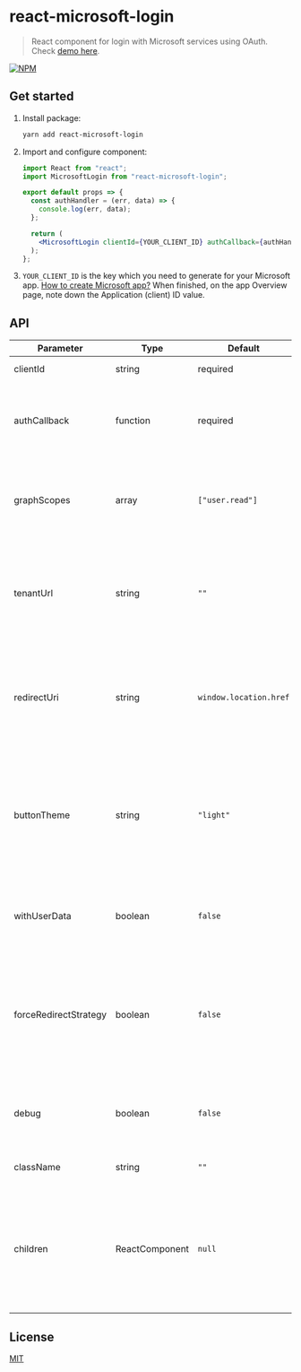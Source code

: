 # react-microsoft-login

> React component for login with Microsoft services using OAuth. Check [demo here](https://alexandrtovmach.github.io/react-microsoft-login/).

[![NPM](https://nodei.co/npm/react-microsoft-login.png)](https://www.npmjs.com/package/react-microsoft-login)

## Get started

1. Install package:
   ```sh
   yarn add react-microsoft-login
   ```
2. Import and configure component:

   ```jsx
   import React from "react";
   import MicrosoftLogin from "react-microsoft-login";

   export default props => {
     const authHandler = (err, data) => {
       console.log(err, data);
     };

     return (
       <MicrosoftLogin clientId={YOUR_CLIENT_ID} authCallback={authHandler} />
     );
   };
   ```

3. `YOUR_CLIENT_ID` is the key which you need to generate for your Microsoft app. [How to create Microsoft app?](https://docs.microsoft.com/en-us/azure/active-directory/develop/quickstart-v2-register-an-app) When finished, on the app Overview page, note down the Application (client) ID value.

## API

| Parameter             | Type           | Default                | Description                                                                                                                                                                                                                                         |
| --------------------- | -------------- | ---------------------- | --------------------------------------------------------------------------------------------------------------------------------------------------------------------------------------------------------------------------------------------------- |
| clientId              | string         | required               | Application (client) ID                                                                                                                                                                                                                             |
| authCallback          | function       | required               | Callback function which takes two arguments `(error, authData)`                                                                                                                                                                                     |
| graphScopes           | array          | `["user.read"]`        | Array of Graph API permission names. [More about Graph API permissions](https://developer.microsoft.com/en-us/graph/docs/concepts/permissions_reference).                                                                                           |
| tenantUrl             | string         | `""`                   | A URL indicating a directory that MSAL can request tokens from. [More about MSAL tenant auth](https://github.com/AzureAD/microsoft-authentication-library-for-js/wiki/MSAL-basics).                                                                 |
| redirectUri           | string         | `window.location.href` | The redirect URI of the application, this should be same as the value in the application registration portal.                                                                                                                                       |
| buttonTheme           | string         | `"light"`              | Name of theme for button style. Themes: `"light"` `"light_short"` `"dark"` `"dark_short"`. Styles come from [Official Microsoft brand design](https://docs.microsoft.com/en-us/azure/active-directory/develop/howto-add-branding-in-azure-ad-apps). |
| withUserData          | boolean        | `false`                | Boolean flag to make an additional request to GraphAPI to get user data.                                                                                                                                                                            |
| forceRedirectStrategy | boolean        | `false`                | Boolean flag to force redirect login strategy for all browsers. This strategy used by default just for IE browsers to avoid issues.                                                                                                                 |
| debug                 | boolean        | `false`                | Boolean flag to enable detailed logs of authorization process.                                                                                                                                                                                      |
| className             | string         | `""`                   | Additional class name string.                                                                                                                                                                                                                       |
| children              | ReactComponent | `null`                 | Alternative way to provide custom button element as a children prop instead of [Official Microsoft brand design](https://docs.microsoft.com/en-us/azure/active-directory/develop/howto-add-branding-in-azure-ad-apps)                               |

## License

[MIT](https://github.com/nishanths/license/blob/master/LICENSE)
